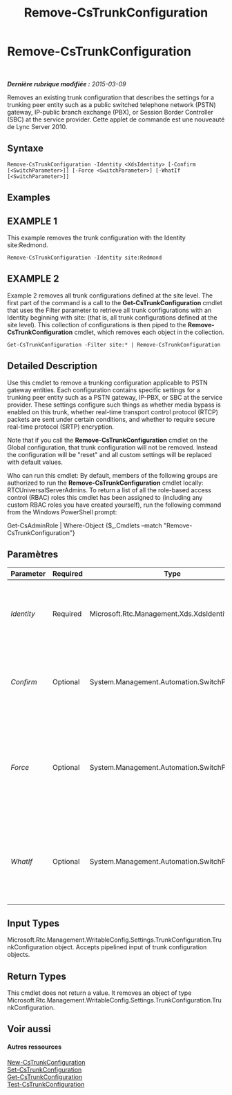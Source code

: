 ﻿---
title: Remove-CsTrunkConfiguration
TOCTitle: Remove-CsTrunkConfiguration
ms:assetid: 45546534-1a18-4db2-be61-850bacf55a52
ms:mtpsurl: https://technet.microsoft.com/fr-fr/library/Gg425943(v=OCS.15)
ms:contentKeyID: 49297066
ms.date: 05/20/2016
mtps_version: v=OCS.15
ms.translationtype: HT
---

# Remove-CsTrunkConfiguration

 

_**Dernière rubrique modifiée :** 2015-03-09_

Removes an existing trunk configuration that describes the settings for a trunking peer entity such as a public switched telephone network (PSTN) gateway, IP-public branch exchange (PBX), or Session Border Controller (SBC) at the service provider. Cette applet de commande est une nouveauté de Lync Server 2010.

## Syntaxe

    Remove-CsTrunkConfiguration -Identity <XdsIdentity> [-Confirm [<SwitchParameter>]] [-Force <SwitchParameter>] [-WhatIf [<SwitchParameter>]]

## Examples

## EXAMPLE 1

This example removes the trunk configuration with the Identity site:Redmond.

    Remove-CsTrunkConfiguration -Identity site:Redmond

## EXAMPLE 2

Example 2 removes all trunk configurations defined at the site level. The first part of the command is a call to the **Get-CsTrunkConfiguration** cmdlet that uses the Filter parameter to retrieve all trunk configurations with an Identity beginning with site: (that is, all trunk configurations defined at the site level). This collection of configurations is then piped to the **Remove-CsTrunkConfiguration** cmdlet, which removes each object in the collection.

    Get-CsTrunkConfiguration -Filter site:* | Remove-CsTrunkConfiguration

## Detailed Description

Use this cmdlet to remove a trunking configuration applicable to PSTN gateway entities. Each configuration contains specific settings for a trunking peer entity such as a PSTN gateway, IP-PBX, or SBC at the service provider. These settings configure such things as whether media bypass is enabled on this trunk, whether real-time transport control protocol (RTCP) packets are sent under certain conditions, and whether to require secure real-time protocol (SRTP) encryption.

Note that if you call the **Remove-CsTrunkConfiguration** cmdlet on the Global configuration, that trunk configuration will not be removed. Instead the configuration will be "reset" and all custom settings will be replaced with default values.

Who can run this cmdlet: By default, members of the following groups are authorized to run the **Remove-CsTrunkConfiguration** cmdlet locally: RTCUniversalServerAdmins. To return a list of all the role-based access control (RBAC) roles this cmdlet has been assigned to (including any custom RBAC roles you have created yourself), run the following command from the Windows PowerShell prompt:

Get-CsAdminRole | Where-Object {$\_.Cmdlets –match "Remove-CsTrunkConfiguration"}

## Paramètres


<table>
<colgroup>
<col style="width: 25%" />
<col style="width: 25%" />
<col style="width: 25%" />
<col style="width: 25%" />
</colgroup>
<thead>
<tr class="header">
<th>Parameter</th>
<th>Required</th>
<th>Type</th>
<th>Description</th>
</tr>
</thead>
<tbody>
<tr class="odd">
<td><p><em>Identity</em></p></td>
<td><p>Required</p></td>
<td><p>Microsoft.Rtc.Management.Xds.XdsIdentity</p></td>
<td><p>The unique identifier of the trunk configuration you want to remove.</p></td>
</tr>
<tr class="even">
<td><p><em>Confirm</em></p></td>
<td><p>Optional</p></td>
<td><p>System.Management.Automation.SwitchParameter</p></td>
<td><p>Vous demande confirmation avant d’exécuter la commande.</p></td>
</tr>
<tr class="odd">
<td><p><em>Force</em></p></td>
<td><p>Optional</p></td>
<td><p>System.Management.Automation.SwitchParameter</p></td>
<td><p>Suppresses any confirmation prompts that would otherwise be displayed before making changes.</p></td>
</tr>
<tr class="even">
<td><p><em>WhatIf</em></p></td>
<td><p>Optional</p></td>
<td><p>System.Management.Automation.SwitchParameter</p></td>
<td><p>Décrit ce qui se passe si vous exécutez la commande sans l’exécuter réellement.</p></td>
</tr>
</tbody>
</table>


## Input Types

Microsoft.Rtc.Management.WritableConfig.Settings.TrunkConfiguration.TrunkConfiguration object. Accepts pipelined input of trunk configuration objects.

## Return Types

This cmdlet does not return a value. It removes an object of type Microsoft.Rtc.Management.WritableConfig.Settings.TrunkConfiguration.TrunkConfiguration.

## Voir aussi

#### Autres ressources

[New-CsTrunkConfiguration](new-cstrunkconfiguration.md)  
[Set-CsTrunkConfiguration](set-cstrunkconfiguration.md)  
[Get-CsTrunkConfiguration](get-cstrunkconfiguration.md)  
[Test-CsTrunkConfiguration](test-cstrunkconfiguration.md)

